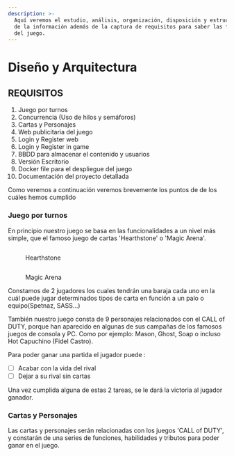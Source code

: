 ```yaml
---
description: >-
  Aquí veremos el estudio, análisis, organización, disposición y estructuración
  de la información además de la captura de requisitos para saber las funciones
  del juego.
---
```


# Diseño y Arquitectura

## REQUISITOS

1. Juego por turnos
2. Concurrencia (Uso de hilos y semáforos)
3. Cartas y Personajes
4. Web publicitaria del juego
5. Login y Register web
6. Login y Register in game
7. BBDD para almacenar el contenido y usuarios
8. Versión Escritorio
9. Docker file para el despliegue del juego
10. Documentación del proyecto detallada

Como veremos a continuación veremos brevemente los puntos de de los cuáles hemos cumplido&#x20;

### Juego por turnos

En principio nuestro juego se basa en las funcionalidades a un nivel más simple, que el famoso juego de cartas 'Hearthstone' o 'Magic Arena'.

<figure><img src="https://assets.reedpopcdn.com/hearthstone-is-coming-to-android-tablets-before-end-of-year-1413918068236.jpg/BROK/thumbnail/1600x900/quality/100/hearthstone-is-coming-to-android-tablets-before-end-of-year-1413918068236.jpg" alt=""><figcaption><p>Hearthstone</p></figcaption></figure>

<figure><img src="https://assets2.rockpapershotgun.com/prompts-remind-you-that-there-are-ways-to-do-mischief-even-on-your-opponents-turn.png/BROK/thumbnail/1600x800/format/jpg/quality/80/prompts-remind-you-that-there-are-ways-to-do-mischief-even-on-your-opponents-turn.png" alt=""><figcaption><p>Magic Arena</p></figcaption></figure>

Constamos de 2 jugadores los cuales tendrán una baraja cada uno  en la cuál puede jugar determinados tipos de carta en función a un palo o equipo(Spetnaz, SASS...)

También nuestro juego consta de 9 personajes relacionados con el CALL of DUTY, porque han aparecido en algunas de sus campañas de los famosos juegos de consola y PC. Como por ejemplo: Mason, Ghost, Soap o incluso Hot Capuchino (Fidel Castro).

Para poder ganar una partida el jugador puede :&#x20;

* [ ] Acabar con la vida del rival
* [ ] Dejar a su rival sin cartas

Una vez cumplida alguna de estas 2 tareas, se le dará la victoria al jugador ganador.

### Cartas y Personajes

Las cartas y personajes serán relacionadas con los juegos 'CALL of DUTY', y constarán de una series de funciones, habilidades y tributos para poder ganar en el juego.




